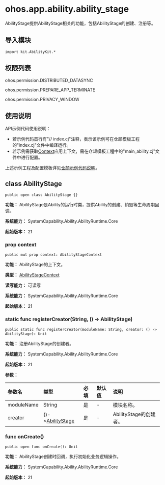 # ohos.app.ability.ability_stage

AbilityStage提供AbilityStage相关的功能，包括AbilityStage的创建、注册等。

## 导入模块

```cangjie
import kit.AbilityKit.*
```

## 权限列表

ohos.permission.DISTRIBUTED_DATASYNC

ohos.permission.PREPARE_APP_TERMINATE

ohos.permission.PRIVACY_WINDOW

## 使用说明

API示例代码使用说明：

- 若示例代码首行有"// index.cj"注释，表示该示例可在仓颉模板工程的"index.cj"文件中编译运行。
- 若示例需获取[Context](./cj-apis-app-ability-ui_ability.md#class-context)应用上下文，需在仓颉模板工程中的"main_ability.cj"文件中进行配置。

上述示例工程及配置模板详见[仓颉示例代码说明](../../cj-development-intro.md#仓颉示例代码说明)。

## class AbilityStage

```cangjie
public open class AbilityStage {}
```

**功能：** AbilityStage是Ability的运行时类，提供Ability的创建、销毁等生命周期回调。

**系统能力：** SystemCapability.Ability.AbilityRuntime.Core

**起始版本：** 21

### prop context

```cangjie
public mut prop context: AbilityStageContext
```

**功能：** AbilityStage的上下文。

**类型：** [AbilityStageContext](cj-apis-app-ability-ui_ability.md#class-abilitystagecontext)

**读写能力：** 可读写

**系统能力：** SystemCapability.Ability.AbilityRuntime.Core

**起始版本：** 21

### static func registerCreator(String, () -> AbilityStage)

```cangjie
public static func registerCreator(moduleName: String, creator: () -> AbilityStage): Unit
```

**功能：** 注册AbilityStage的创建者。

**系统能力：** SystemCapability.Ability.AbilityRuntime.Core

**起始版本：** 21

**参数：**

|参数名|类型|必填|默认值|说明|
|:---|:---|:---|:---|:---|
|moduleName|String|是|-|模块名称。|
|creator|()->[AbilityStage](#class-abilitystage)|是|-|AbilityStage的创建者。|

### func onCreate()

```cangjie
public open func onCreate(): Unit
```

**功能：** AbilityStage创建时回调，执行初始化业务逻辑操作。

**系统能力：** SystemCapability.Ability.AbilityRuntime.Core

**起始版本：** 21
